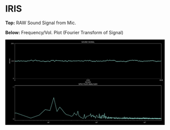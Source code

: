 # IRIS

**Top:** RAW Sound Signal from Mic.

**Below:** Frequency/Vol. Plot (Fourier Transform of Signal)

![Audio Signal -> Fourier Transform -> Spectrum](spec3.png)
